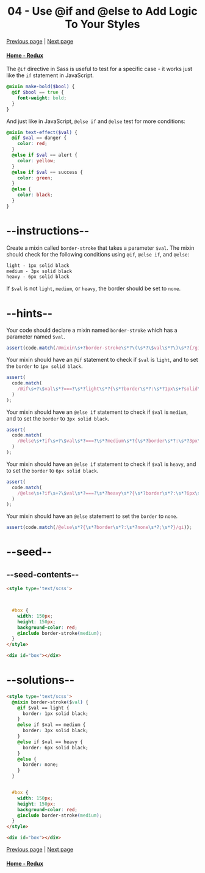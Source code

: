 # <center>04 - Use @if and @else to Add Logic To Your Styles</center>

[Previous page](02-nest-css-with-sass.md) | [Next page](05-use-for-to-create-a-sass-loop.md)

#### [Home - Redux](./README.md)




The `@if` directive in Sass is useful to test for a specific case - it works just like the `if` statement in JavaScript.

```scss
@mixin make-bold($bool) {
  @if $bool == true {
    font-weight: bold;
  }
}
```

And just like in JavaScript, `@else if` and `@else` test for more conditions:

```scss
@mixin text-effect($val) {
  @if $val == danger {
    color: red;
  }
  @else if $val == alert {
    color: yellow;
  }
  @else if $val == success {
    color: green;
  }
  @else {
    color: black;
  }
}
```

# --instructions--

Create a mixin called `border-stroke` that takes a parameter `$val`. The mixin should check for the following conditions using `@if`, `@else if`, and `@else`:

```scss
light - 1px solid black
medium - 3px solid black
heavy - 6px solid black
```

If `$val` is not `light`, `medium`, or `heavy`, the border should be set to `none`.

# --hints--

Your code should declare a mixin named `border-stroke` which has a parameter named `$val`.

```js
assert(code.match(/@mixin\s+?border-stroke\s*?\(\s*?\$val\s*?\)\s*?{/gi));
```

Your mixin should have an `@if` statement to check if `$val` is `light`, and to set the `border` to `1px solid black`.

```js
assert(
  code.match(
    /@if\s+?\$val\s*?===?\s*?light\s*?{\s*?border\s*?:\s*?1px\s+?solid\s+?black\s*?;\s*?}/gi
  )
);
```

Your mixin should have an `@else if` statement to check if `$val` is `medium`, and to set the `border` to `3px solid black`.

```js
assert(
  code.match(
    /@else\s+?if\s+?\$val\s*?===?\s*?medium\s*?{\s*?border\s*?:\s*?3px\s+?solid\s+?black\s*?;\s*?}/gi
  )
);
```

Your mixin should have an `@else if` statement to check if `$val` is `heavy`, and to set the `border` to `6px solid black`.

```js
assert(
  code.match(
    /@else\s+?if\s+?\$val\s*?===?\s*?heavy\s*?{\s*?border\s*?:\s*?6px\s+?solid\s+?black\s*?;\s*?}/gi
  )
);
```

Your mixin should have an `@else` statement to set the `border` to `none`.

```js
assert(code.match(/@else\s*?{\s*?border\s*?:\s*?none\s*?;\s*?}/gi));
```

# --seed--

## --seed-contents--

```html
<style type='text/scss'>



  #box {
    width: 150px;
    height: 150px;
    background-color: red;
    @include border-stroke(medium);
  }
</style>

<div id="box"></div>
```

# --solutions--

```html
<style type='text/scss'>
  @mixin border-stroke($val) {
    @if $val == light {
      border: 1px solid black;
    }
    @else if $val == medium {
      border: 3px solid black;
    }
    @else if $val == heavy {
      border: 6px solid black;
    }
    @else {
      border: none;
    }
  }


  #box {
    width: 150px;
    height: 150px;
    background-color: red;
    @include border-stroke(medium);
  }
</style>

<div id="box"></div>
```


[Previous page](02-nest-css-with-sass.md) | [Next page](05-use-for-to-create-a-sass-loop.md)

#### [Home - Redux](./README.md)